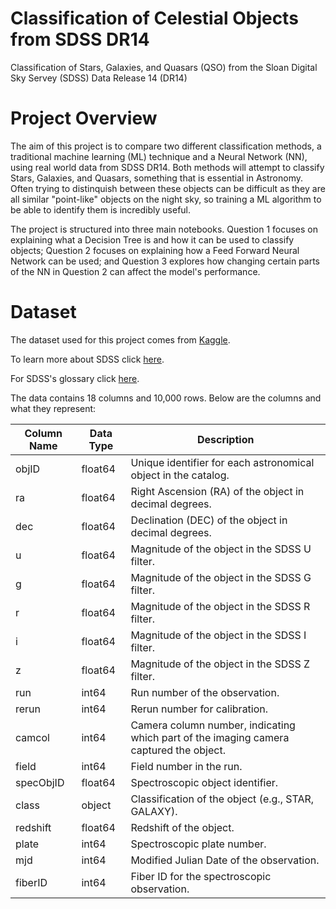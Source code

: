 # Classification of Celestial Objects from SDSS DR14
Classification of Stars, Galaxies, and Quasars (QSO) from the Sloan Digital Sky Servey (SDSS) Data Release 14 (DR14)

# Project Overview
The aim of this project is to compare two different classification methods, a traditional machine learning (ML) technique and a Neural Network (NN), using real world data from SDSS DR14. Both methods will attempt to classify Stars, Galaxies, and Quasars, something that is essential in Astronomy. Often trying to distinquish between these objects can be difficult as they are all similar "point-like" objects on the night sky, so training a ML algorithm to be able to identify them is incredibly useful.

The project is structured into three main notebooks. Question 1 focuses on explaining what a Decision Tree is and how it can be used to classify objects; Question 2 focuses on explaining how a Feed Forward Neural Network can be used; and Question 3 explores how changing certain parts of the NN in Question 2 can affect the model's performance.

# Dataset
The dataset used for this project comes from [Kaggle](https://www.kaggle.com/datasets/lucidlenn/sloan-digital-sky-survey/data).

To learn more about SDSS click [here](https://skyserver.sdss.org/dr14/en/home.aspx).

For SDSS's glossary click [here](https://live-sdss4org-dr14.pantheonsite.io/help/glossary).

The data contains 18 columns and 10,000 rows. Below are the columns and what they represent:

| Column Name        | Data Type      | Description                                                                            |
|--------------------|----------------|----------------------------------------------------------------------------------------|
| objID              | float64        | Unique identifier for each astronomical object in the catalog.                         |
| ra                 | float64        | Right Ascension (RA) of the object in decimal degrees.                                 |
| dec                | float64        | Declination (DEC) of the object in decimal degrees.                                    |
| u                  | float64        | Magnitude of the object in the SDSS U filter.                                          |
| g                  | float64        | Magnitude of the object in the SDSS G filter.                                          |
| r                  | float64        | Magnitude of the object in the SDSS R filter.                                          |
| i                  | float64        | Magnitude of the object in the SDSS I filter.                                          |
| z                  | float64        | Magnitude of the object in the SDSS Z filter.                                          |
| run                | int64          | Run number of the observation.                                                         |
| rerun              | int64          | Rerun number for calibration.                                                          |
| camcol             | int64          | Camera column number, indicating which part of the imaging camera captured the object. |
| field              | int64          | Field number in the run.                                                               |
| specObjID          | float64        | Spectroscopic object identifier.                                                       |
| class              | object         | Classification of the object (e.g., STAR, GALAXY).                                     |
| redshift           | float64        | Redshift of the object.                                                                |
| plate              | int64          | Spectroscopic plate number.                                                            |
| mjd                | int64          | Modified Julian Date of the observation.                                               |
| fiberID            | int64          | Fiber ID for the spectroscopic observation.                                            |
